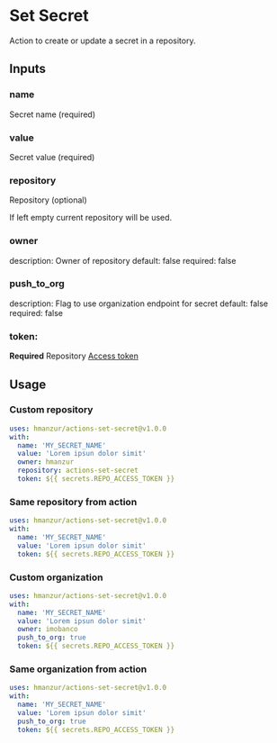 # Set Secret
Action to create or update a secret in a repository.

## Inputs
### name
Secret name (required)

### value
Secret value (required)

### repository
Repository (optional)

If left empty current repository will be used.

### owner
  description: Owner of repository
  default: false
  required: false

### push_to_org
  description: Flag to use organization endpoint for secret
  default: false
  required: false

### token:
**Required** Repository [Access token](https://docs.github.com/en/github/authenticating-to-github/creating-a-personal-access-token)


## Usage
### Custom repository
```YAML
uses: hmanzur/actions-set-secret@v1.0.0
with:
  name: 'MY_SECRET_NAME'
  value: 'Lorem ipsun dolor simit'
  owner: hmanzur
  repository: actions-set-secret
  token: ${{ secrets.REPO_ACCESS_TOKEN }}
```
### Same repository from action
```YAML
uses: hmanzur/actions-set-secret@v1.0.0
with:
  name: 'MY_SECRET_NAME'
  value: 'Lorem ipsun dolor simit'
  token: ${{ secrets.REPO_ACCESS_TOKEN }}
```

### Custom organization
```YAML
uses: hmanzur/actions-set-secret@v1.0.0
with:
  name: 'MY_SECRET_NAME'
  value: 'Lorem ipsun dolor simit'
  owner: imobanco
  push_to_org: true
  token: ${{ secrets.REPO_ACCESS_TOKEN }}
```
### Same organization from action
```YAML
uses: hmanzur/actions-set-secret@v1.0.0
with:
  name: 'MY_SECRET_NAME'
  value: 'Lorem ipsun dolor simit'
  push_to_org: true
  token: ${{ secrets.REPO_ACCESS_TOKEN }}
```
